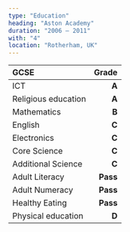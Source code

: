 ```yaml
---
type: "Education"
heading: "Aston Academy"
duration: "2006 – 2011"
with: "4"
location: "Rotherham, UK"
---
```


| GCSE                | Grade    |
|:------------------- | --------:|
| ICT                 | **A**    |
| Religious education | **A**    |
| Mathematics         | **B**    |
| English             | **C**    |
| Electronics         | **C**    |
| Core Science        | **C**    |
| Additional Science  | **C**    |
| Adult Literacy      | **Pass** |
| Adult Numeracy      | **Pass** |
| Healthy Eating      | **Pass** |
| Physical education  | **D**    |

